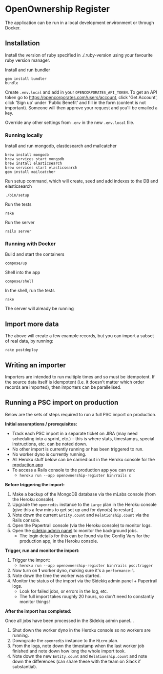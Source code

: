 # OpenOwnership Register

The application can be run in a local development environment or through
Docker.

## Installation

Install the version of ruby specified in ./.ruby-version using your favourite ruby version manager.

Install and run bundler

    gem install bundler
    bundle

Create `.env.local` and add in your `OPENCORPORATES_API_TOKEN`. To get an API token go to https://opencorporates.com/users/account, click 'Get Account', click 'Sign up' under 'Public Benefit' and fill in the form (content is not important). Someone will then approve your request and you'll be emailed a key.

Override any other settings from `.env` in the new `.env.local` file.

### Running locally

Install and run mongodb, elasticsearch and mailcatcher

    brew install mongodb
    brew services start mongodb
    brew install elasticsearch
    brew services start elasticsearch
    gem install mailcatcher

Run setup command, which will create, seed and add indexes to the DB and elasticsearch

    ./bin/setup

Run the tests

    rake

Run the server

    rails server

### Running with Docker

Build and start the containers

    compose/up

Shell into the app

    compose/shell

In the shell, run the tests

    rake

The server will already be running

## Import more data

The above will create a few example records, but you can import a subset of real data, by running:

    rake postdeploy

## Writing an importer

Importers are intended to run multiple times and so must be idempotent. If the source data itself is idempotent (i.e. it doesn't matter which order records are imported), then importers can be parallelised.

## Running a PSC import on production

Below are the sets of steps required to run a full PSC import on production.

**Initial assumptions / prerequisites:**

- Track each PSC import in a separate ticket on JIRA (may need scheduling into a sprint, etc.) – this is where stats, timestamps, special instructions, etc. can be noted down.
- No other import is currently running or has been triggered to run.
- No worker dyno is currently running.
- All Heroku stuff below can be carried out in the Heroku console for the [production app](https://dashboard.heroku.com/apps/openownership-register)
- To access a Rails console to the production app you can run:
  - `heroku run --app openownership-register bin/rails c`

**Before triggering the import:**

1. Make a backup of the MongoDB database via the mLabs console (from the Heroku console).
1. Upgrade the `openredis` instance to the `Large` plan in the Heroku console (give this a few mins to get set up and for dyno(s) to restart).
1. Note down the current `Entity.count` and `Relationship.count` via the Rails console.
1. Open the Papertrail console (via the Heroku console) to monitor logs.
1. Open the [sidekiq admin panel](https://register.openownership.org/admin/sidekiq) to monitor the background jobs.
   - The login details for this can be found via the Config Vars for the production app, in the Heroku console.

**Trigger, run and monitor the import:**

1. Trigger the import:
   - `heroku run --app openownership-register bin/rails psc:trigger`
1. Now turn on **1** worker dyno, making sure it's a `performance-l`.
1. Note down the time the worker was started.
1. Monitor the status of the import via the Sidekiq admin panel + Papertrail logs.
   - Look for failed jobs, or errors in the log, etc.
   - The full import takes roughly 20 hours, so don't need to constantly monitor things!

**After the import has completed:**

Once all jobs have been processed in the Sidekiq admin panel…

1. Shut down the worker dyno in the Heroku console so no workers are running.
1. Downgrade the `openredis` instance to the `Micro` plan.
1. From the logs, note down the timestamp when the last worker job finished and note down how long the whole import took.
1. Note down the new `Entity.count` and `Relationship.count` and note down the differences (can share these with the team on Slack if substantial).
